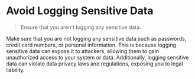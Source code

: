 # Avoid Logging Sensitive Data

> Ensure that you aren't logging any sensitive data.

Make sure that you are not logging any sensitive data such as passwords, credit card numbers, or personal information. This is because logging sensitive data can expose it to attackers, allowing them to gain unauthorized access to your system or data. Additionally, logging sensitive data can violate data privacy laws and regulations, exposing you to legal liability.